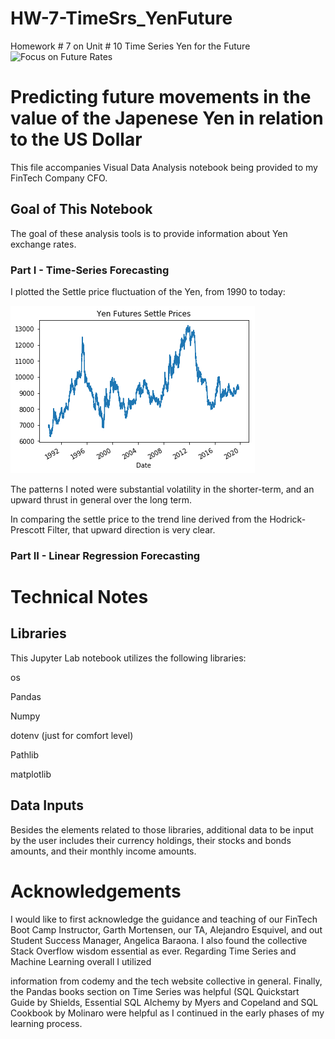 # HW-7-TimeSrs_YenFuture
Homework # 7 on Unit # 10 Time Series Yen for the Future
![Focus on Future Rates](Images/unit-10-readme-photo.png)

# Predicting future movements in the value of the Japenese Yen in relation to the US Dollar

This file accompanies Visual Data Analysis notebook being provided to my FinTech Company CFO.

## Goal of This Notebook 
The goal of these analysis tools is to provide information about Yen exchange rates.

### Part I - Time-Series Forecasting

I plotted the Settle price fluctuation of the Yen, from 1990 to today:

![Settle Prices](Images/Yen_Futures_Settle_Prices_S_sp.png)

The patterns I noted were substantial volatility in the shorter-term, and an upward thrust in general over the long term.

In comparing the settle price to the trend line derived from the Hodrick-Prescott Filter, that upward direction is very clear.



### Part II - Linear Regression Forecasting


# Technical Notes

## Libraries
This Jupyter Lab notebook utilizes the following libraries:

os

Pandas

Numpy

dotenv (just for comfort level)

Pathlib

matplotlib

## Data Inputs

Besides the elements related to those libraries, additional data to be input by the user includes their currency holdings, their stocks and bonds amounts, and their monthly income amounts.  

# Acknowledgements

I would like to first acknowledge the guidance and teaching of our FinTech Boot Camp Instructor, Garth Mortensen, our TA, Alejandro Esquivel, and out Student Success Manager, Angelica Baraona. I also found the collective Stack Overflow wisdom essential as ever. Regarding Time Series and Machine Learning overall I utilized 

information from codemy and the tech website collective in general. Finally, the Pandas books section on Time Series was helpful (SQL Quickstart Guide by Shields, Essential SQL Alchemy by Myers and Copeland and SQL Cookbook by Molinaro were helpful as I continued in the early phases of my learning process. 
